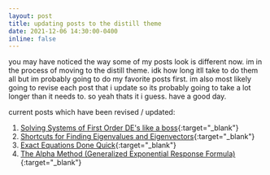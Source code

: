 ```yaml
---
layout: post
title: updating posts to the distill theme
date: 2021-12-06 14:30:00-0400
inline: false
---
```


you may have noticed the way some of my posts look is different now. im in the process of moving to the distill theme. idk how long itll take to do them all but im probably going to do my favorite posts first. im also most likely going to revise each post that i update so its probably going to take a lot longer than it needs to. so yeah thats it i guess. have a good day.

current posts which have been revised / updated:
1. [Solving Systems of First Order DE's like a boss](/math/firstordersystemsquick){:target="_blank"}
2. [Shortcuts for Finding Eigenvalues and Eigenvectors](/math/eigentricks){:target="_blank"}
3. [Exact Equations Done Quick](/math/exacteqs){:target="_blank"}
4. [The Alpha Method (Generalized Exponential Response Formula)](/math/alphamethod){:target="_blank"}

